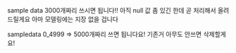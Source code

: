 sample data 3000개짜리 쓰시면 됩니다!!
아직 null 값 좀 있긴 한데 곧 처리해서 올려드릴게요
아마 모델링에는 지장 없을 겁니다
<br>

sampledata 0_4999 => 5000개짜리 쓰면 됩니다요!
기존거 아무도 안쓰면 삭제할게요!
